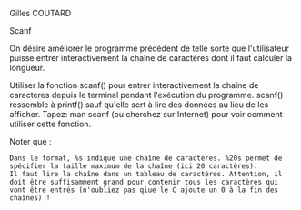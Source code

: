 Gilles COUTARD

Scanf

On désire améliorer le programme précédent de telle sorte que l'utilisateur puisse entrer interactivement la chaîne de caractères dont il faut calculer la longueur.

Utiliser la fonction scanf() pour entrer interactivement la chaîne de caractères depuis le terminal pendant l'exécution du programme. scanf() ressemble à printf() sauf qu'elle sert à lire des données au lieu de les afficher. Tapez: man scanf (ou cherchez sur Internet) pour voir comment utiliser cette fonction.

Noter que :

    Dans le format, %s indique une chaîne de caractères. %20s permet de spécifier la taille maximum de la chaîne (ici 20 caractères).
    Il faut lire la chaîne dans un tableau de caractères. Attention, il doit être suffisamment grand pour contenir tous les caractères qui vont être entrés (n'oubliez pas qiue le C ajoute un 0 à la fin des chaînes) !

